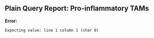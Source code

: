 ## Plain Query Report: Pro-inflammatory TAMs

**Error:**
```
Expecting value: line 1 column 1 (char 0)
```